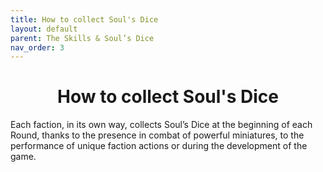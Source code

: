 ```yaml
---
title: How to collect Soul's Dice
layout: default
parent: The Skills & Soul’s Dice
nav_order: 3
---
```

<link rel="stylesheet" href="style.css">

<h1 style="text-align: center;"> How to collect Soul's Dice</h1>

Each faction, in its own way, collects Soul’s Dice at the beginning of each Round, thanks to the presence in combat of powerful miniatures, to the performance of unique faction actions or during the development of the game.
